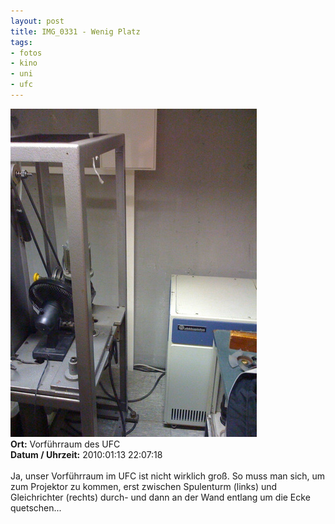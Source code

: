 ```yaml
--- 
layout: post
title: IMG_0331 - Wenig Platz
tags: 
- fotos
- kino
- uni
- ufc
---
```

<img src="/uploads/images/2010_07/IMG_0331.jpg" alt="IMG_0331 - Wenig Platz" class="aligncenter" /><br />
<strong>Ort:</strong> Vorführraum des UFC<br />
<strong>Datum / Uhrzeit:</strong> 2010:01:13 22:07:18<br />
<br />
Ja, unser Vorführraum im UFC ist nicht wirklich groß. So muss man sich, um zum Projektor zu kommen, erst zwischen Spulenturm (links) und Gleichrichter (rechts) durch- und dann an der Wand entlang um die Ecke quetschen...
